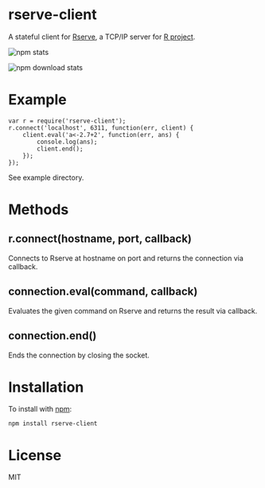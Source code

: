 # rserve-client

A stateful client for [Rserve](http://www.rforge.net/Rserve/), a TCP/IP server for [R project](http://www.r-project.org/).

![npm stats](https://nodei.co/npm/rserve-client.png)

![npm download stats](https://nodei.co/npm-dl/rserve-client.png?months=9)

# Example

    var r = require('rserve-client');
    r.connect('localhost', 6311, function(err, client) {
        client.eval('a<-2.7+2', function(err, ans) {
            console.log(ans);
            client.end();
        });
    });

See example directory.

# Methods

## r.connect(hostname, port, callback)

Connects to Rserve at hostname on port and returns the connection via callback.

## connection.eval(command, callback)

Evaluates the given command on Rserve and returns the result via callback.

## connection.end()

Ends the connection by closing the socket.

# Installation

To install with [npm](http://github.com/isaacs/npm):

    npm install rserve-client

# License

MIT
